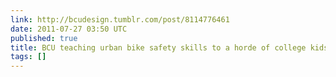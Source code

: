 ```yaml
---
link: http://bcudesign.tumblr.com/post/8114776461
date: 2011-07-27 03:50 UTC
published: true
title: BCU teaching urban bike safety skills to a horde of college kids...
tags: []
---
```




